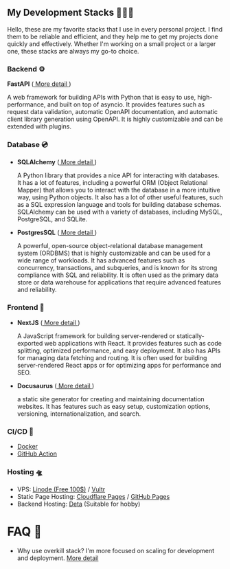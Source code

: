 ## My Development Stacks 👨🏻‍🦰

Hello, these are my favorite stacks that I use in every personal project. I find them to be reliable and efficient, and they help me to get my projects done quickly and effectively. Whether I'm working on a small project or a larger one, these stacks are always my go-to choice.

### Backend ⚙️
__FastAPI__ ([ More detail ](https://fastapi.tiangolo.com/))

A web framework for building APIs with Python that is easy to use, high-performance, and built on top of asyncio. It provides features such as request data validation, automatic OpenAPI documentation, and automatic client library generation using OpenAPI. It is highly customizable and can be extended with plugins.

### Database 💿

- __SQLAlchemy__ ([ More detail ](https://www.sqlalchemy.org/))
  
  A Python library that provides a nice API for interacting with databases. It has a lot of features, including a powerful ORM (Object Relational Mapper) that allows you to interact with the database in a more intuitive way, using Python objects. It also has a lot of other useful features, such as a SQL expression language and tools for building database schemas. SQLAlchemy can be used with a variety of databases, including MySQL, PostgreSQL, and SQLite.
- __PostgresSQL__ ([ More detail ](https://www.postgresql.org/))
  
  A powerful, open-source object-relational database management system (ORDBMS) that is highly customizable and can be used for a wide range of workloads. It has advanced features such as concurrency, transactions, and subqueries, and is known for its strong compliance with SQL and reliability. It is often used as the primary data store or data warehouse for applications that require advanced features and reliability.

### Frontend 🎨

- __NextJS__ ([ More detail ](https://nextjs.org/))
 
  A JavaScript framework for building server-rendered or statically-exported web applications with React. It provides features such as code splitting, optimized performance, and easy deployment. It also has APIs for managing data fetching and routing. It is often used for building server-rendered React apps or for optimizing apps for performance and SEO.

- __Docusaurus__ ([ More detail ](https://docusaurus.io/))
  
  a static site generator for creating and maintaining documentation websites. It has features such as easy setup, customization options, versioning, internationalization, and search.

### CI/CD 🚀

- [Docker](https://www.docker.com/)
- [GitHub Action](https://github.com/features/actions)

### Hosting 🛸

- VPS: [Linode (Free 100$)](https://www.linode.com/lp/refer/?r=e2362a1999db2dc2e452877ab962a7aff6729fea) / [Vultr](https://www.vultr.com/?ref=9003726-8H)
- Static Page Hosting: [Cloudflare Pages](https://pages.cloudflare.com/) / [GitHub Pages](https://pages.github.com/)
- Backend Hosting: [Deta](https://www.deta.sh/) (Suitable for hobby)


# FAQ 🦄
- Why use overkill stack?
  I'm more focused on scaling for development and deployment. [More detail](https://www.youtube.com/watch?v=dQw4w9WgXcQ)
